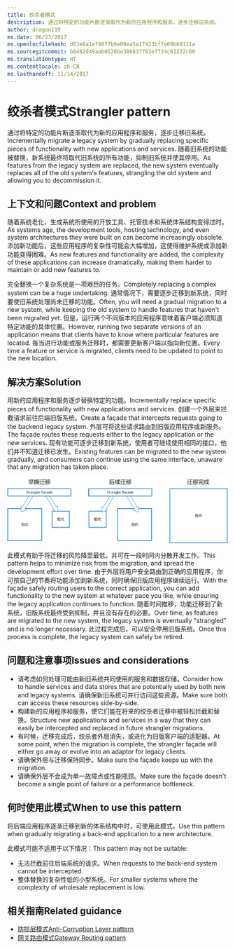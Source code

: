 ```yaml
---
title: 绞杀者模式
description: 通过将特定的功能片断逐渐取代为新的应用程序和服务，逐步迁移旧系统。
author: dragon119
ms.date: 06/23/2017
ms.openlocfilehash: d03e8a1ef9077b6e00ea5a17423bf7e09b68111a
ms.sourcegitcommit: b0482d49aab0526be386837702e7724c61232c60
ms.translationtype: HT
ms.contentlocale: zh-CN
ms.lasthandoff: 11/14/2017
---
```

# <a name="strangler-pattern"></a><span data-ttu-id="1ac19-103">绞杀者模式</span><span class="sxs-lookup"><span data-stu-id="1ac19-103">Strangler pattern</span></span>

<span data-ttu-id="1ac19-104">通过将特定的功能片断逐渐取代为新的应用程序和服务，逐步迁移旧系统。</span><span class="sxs-lookup"><span data-stu-id="1ac19-104">Incrementally migrate a legacy system by gradually replacing specific pieces of functionality with new applications and services.</span></span> <span data-ttu-id="1ac19-105">随着旧系统的功能被替换，新系统最终将取代旧系统的所有功能，抑制旧系统并使其停用。</span><span class="sxs-lookup"><span data-stu-id="1ac19-105">As features from the legacy system are replaced, the new system eventually replaces all of the old system's features, strangling the old system and allowing you to decommission it.</span></span> 

## <a name="context-and-problem"></a><span data-ttu-id="1ac19-106">上下文和问题</span><span class="sxs-lookup"><span data-stu-id="1ac19-106">Context and problem</span></span>

<span data-ttu-id="1ac19-107">随着系统老化，生成系统所使用的开放工具、托管技术和系统体系结构变得过时。</span><span class="sxs-lookup"><span data-stu-id="1ac19-107">As systems age, the development tools, hosting technology, and even system architectures they were built on can become increasingly obsolete.</span></span> <span data-ttu-id="1ac19-108">添加新功能后，这些应用程序的复杂性可能会大幅增加，这使得维护系统或添加新功能变得困难。</span><span class="sxs-lookup"><span data-stu-id="1ac19-108">As new features and functionality are added, the complexity of these applications can increase dramatically, making them harder to maintain or add new features to.</span></span>

<span data-ttu-id="1ac19-109">完全替换一个复杂系统是一项艰巨的任务。</span><span class="sxs-lookup"><span data-stu-id="1ac19-109">Completely replacing a complex system can be a huge undertaking.</span></span> <span data-ttu-id="1ac19-110">通常情况下，需要逐步迁移到新系统，同时要使旧系统处理尚未迁移的功能。</span><span class="sxs-lookup"><span data-stu-id="1ac19-110">Often, you will need a gradual migration to a new system, while keeping the old system to handle features that haven't been migrated yet.</span></span> <span data-ttu-id="1ac19-111">但是，运行两个不同版本的应用程序意味着客户端必须知道特定功能的具体位置。</span><span class="sxs-lookup"><span data-stu-id="1ac19-111">However, running two separate versions of an application means that clients have to know where particular features are located.</span></span> <span data-ttu-id="1ac19-112">每当进行功能或服务迁移时，都需要更新客户端以指向新位置。</span><span class="sxs-lookup"><span data-stu-id="1ac19-112">Every time a feature or service is migrated, clients need to be updated to point to the new location.</span></span>

## <a name="solution"></a><span data-ttu-id="1ac19-113">解决方案</span><span class="sxs-lookup"><span data-stu-id="1ac19-113">Solution</span></span>

<span data-ttu-id="1ac19-114">用新的应用程序和服务逐步替换特定的功能。</span><span class="sxs-lookup"><span data-stu-id="1ac19-114">Incrementally replace specific pieces of functionality with new applications and services.</span></span> <span data-ttu-id="1ac19-115">创建一个外层来拦截请求前往后端旧版系统。</span><span class="sxs-lookup"><span data-stu-id="1ac19-115">Create a façade that intercepts requests going to the backend legacy system.</span></span> <span data-ttu-id="1ac19-116">外层可将这些请求路由到旧版应用程序或新服务。</span><span class="sxs-lookup"><span data-stu-id="1ac19-116">The façade routes these requests either to the legacy application or the new services.</span></span> <span data-ttu-id="1ac19-117">现有功能可逐步迁移到新系统，使用者可继续使用相同的接口，他们并不知道迁移已发生。</span><span class="sxs-lookup"><span data-stu-id="1ac19-117">Existing features can be migrated to the new system gradually, and consumers can continue using the same interface, unaware that any migration has taken place.</span></span>

![](./_images/strangler.png)  

<span data-ttu-id="1ac19-118">此模式有助于将迁移的风险降至最低，并可在一段时间内分散开发工作。</span><span class="sxs-lookup"><span data-stu-id="1ac19-118">This pattern helps to minimize risk from the migration, and spread the development effort over time.</span></span> <span data-ttu-id="1ac19-119">由于外层将用户安全路由到正确的应用程序，你可按自己的节奏将功能添加到新系统，同时确保旧版应用程序继续运行。</span><span class="sxs-lookup"><span data-stu-id="1ac19-119">With the façade safely routing users to the correct application, you can add functionality to the new system at whatever pace you like, while ensuring the legacy application continues to function.</span></span> <span data-ttu-id="1ac19-120">随着时间推移，功能迁移到了新系统，旧版系统最终受到抑制，并且没有存在的必要。</span><span class="sxs-lookup"><span data-stu-id="1ac19-120">Over time, as features are migrated to the new system, the legacy system is eventually "strangled" and is no longer necessary.</span></span> <span data-ttu-id="1ac19-121">此过程完成后，可以安全停用旧版系统。</span><span class="sxs-lookup"><span data-stu-id="1ac19-121">Once this process is complete, the legacy system can safely be retired.</span></span>

## <a name="issues-and-considerations"></a><span data-ttu-id="1ac19-122">问题和注意事项</span><span class="sxs-lookup"><span data-stu-id="1ac19-122">Issues and considerations</span></span>

- <span data-ttu-id="1ac19-123">请考虑如何处理可能由新旧系统共同使用的服务和数据存储。</span><span class="sxs-lookup"><span data-stu-id="1ac19-123">Consider how to handle services and data stores that are potentially used by both new and legacy systems.</span></span> <span data-ttu-id="1ac19-124">请确保新旧系统可并行访问这些资源。</span><span class="sxs-lookup"><span data-stu-id="1ac19-124">Make sure both can access these resources side-by-side.</span></span>
- <span data-ttu-id="1ac19-125">构建新的应用程序和服务，使它们能在将来的绞杀者迁移中被轻松拦截和替换。</span><span class="sxs-lookup"><span data-stu-id="1ac19-125">Structure new applications and services in a way that they can easily be intercepted and replaced in future strangler migrations.</span></span>
- <span data-ttu-id="1ac19-126">有时候，迁移完成后，绞杀者外层消失，或进化为旧版客户端的适配器。</span><span class="sxs-lookup"><span data-stu-id="1ac19-126">At some point, when the migration is complete, the strangler façade will either go away or evolve into an adaptor for legacy clients.</span></span>
- <span data-ttu-id="1ac19-127">请确保外层与迁移保持同步。</span><span class="sxs-lookup"><span data-stu-id="1ac19-127">Make sure the façade keeps up with the migration.</span></span>
- <span data-ttu-id="1ac19-128">请确保外层不会成为单一故障点或性能瓶颈。</span><span class="sxs-lookup"><span data-stu-id="1ac19-128">Make sure the façade doesn't become a single point of failure or a performance bottleneck.</span></span>

## <a name="when-to-use-this-pattern"></a><span data-ttu-id="1ac19-129">何时使用此模式</span><span class="sxs-lookup"><span data-stu-id="1ac19-129">When to use this pattern</span></span>

<span data-ttu-id="1ac19-130">将后端应用程序逐渐迁移到新的体系结构中时，可使用此模式。</span><span class="sxs-lookup"><span data-stu-id="1ac19-130">Use this pattern when gradually migrating a back-end application to a new architecture.</span></span>

<span data-ttu-id="1ac19-131">此模式可能不适用于以下情况：</span><span class="sxs-lookup"><span data-stu-id="1ac19-131">This pattern may not be suitable:</span></span>

- <span data-ttu-id="1ac19-132">无法拦截前往后端系统的请求。</span><span class="sxs-lookup"><span data-stu-id="1ac19-132">When requests to the back-end system cannot be intercepted.</span></span>
- <span data-ttu-id="1ac19-133">整体替换的复杂性低的小型系统。</span><span class="sxs-lookup"><span data-stu-id="1ac19-133">For smaller systems where the complexity of wholesale replacement is low.</span></span>

## <a name="related-guidance"></a><span data-ttu-id="1ac19-134">相关指南</span><span class="sxs-lookup"><span data-stu-id="1ac19-134">Related guidance</span></span>

- [<span data-ttu-id="1ac19-135">防损层模式</span><span class="sxs-lookup"><span data-stu-id="1ac19-135">Anti-Corruption Layer pattern</span></span>](./anti-corruption-layer.md)
- [<span data-ttu-id="1ac19-136">网关路由模式</span><span class="sxs-lookup"><span data-stu-id="1ac19-136">Gateway Routing pattern</span></span>](./gateway-routing.md)


 

